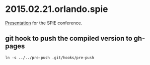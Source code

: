 2015.02.21.orlando.spie
==========================

[Presentation](http://enucatl-presentations.github.io/2015.02.16.orlando.spie)
for the SPIE conference.

git hook to push the compiled version to gh-pages
-------------------------------------------------
```
ln -s ../../pre-push .git/hooks/pre-push 
```
